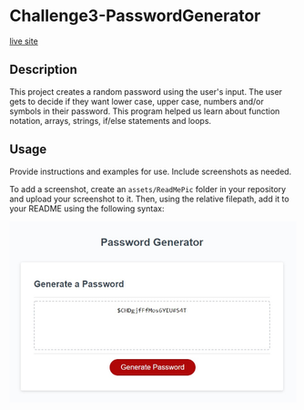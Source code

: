 # Challenge3-PasswordGenerator
[live site](https://tgallagher496.github.io/Challenge3-PasswordGenerator/)
## Description

This project creates a random password using the user's input.  The user gets to decide if they want lower case, upper case, numbers and/or symbols in their password.  This program helped us learn about function notation, arrays, strings, if/else statements and loops.


## Usage

Provide instructions and examples for use. Include screenshots as needed.

To add a screenshot, create an `assets/ReadMePic` folder in your repository and upload your screenshot to it. Then, using the relative filepath, add it to your README using the following syntax:

    
![ReadMe Image](/Assets/ReadMePic.jpg)


